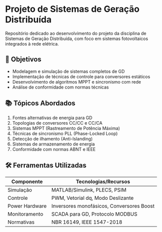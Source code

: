 # Projeto de Sistemas de Geração Distribuída

Repositório dedicado ao desenvolvimento do projeto da disciplina de Sistemas de Geração Distribuída, com foco em sistemas fotovoltaicos integrados à rede elétrica.

## 📌 Objetivos

- Modelagem e simulação de sistemas completos de GD
- Implementação de técnicas de controle para conversores estáticos
- Desenvolvimento de algoritmos MPPT e sincronismo com rede
- Análise de conformidade com normas técnicas

## 📚 Tópicos Abordados

1. Fontes alternativas de energia para GD
2. Topologias de conversores CC/CC e CC/CA
3. Sistemas MPPT (Rastreamento de Potência Máxima)
4. Técnicas de sincronismo PLL (Phase-Locked Loop)
5. Detecção de ilhamento (Anti-Islanding)
6. Sistemas de armazenamento de energia
7. Conformidade com normas ABNT e IEEE

## 🛠️ Ferramentas Utilizadas

| Componente     | Tecnologias/Recursos                      |
| -------------- | ----------------------------------------- |
| Simulação      | MATLAB/Simulink, PLECS, PSIM              |
| Controle       | PWM, Vetorial dq, Modo Deslizante         |
| Power Hardware | Inversores monofásicos, Conversores Boost |
| Monitoramento  | SCADA para GD, Protocolo MODBUS           |
| Normativas     | NBR 16149, IEEE 1547-2018                 |

